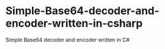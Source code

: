 # Simple-Base64-decoder-and-encoder-written-in-csharp
Simple Base64 decoder and encoder written in C#
